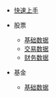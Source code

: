 - [快速上手](README.md)
- 股票

    - [基础数据](Stock-Base.md)
    - [交易数据](Stock-Trade.md)
    - [财务数据](Stock-Finance.md)
- 基金

    - [基础数据](Fund-Base.md)
    

